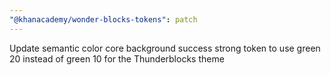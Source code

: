 ```yaml
---
"@khanacademy/wonder-blocks-tokens": patch
---
```


Update semantic color core background success strong token to use green 20 instead of green 10 for the Thunderblocks theme
